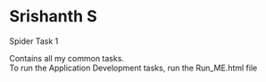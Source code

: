 # Srishanth S  
Spider Task 1  

Contains all my common tasks.  
To run the Application Development tasks, run the Run_ME.html file  

